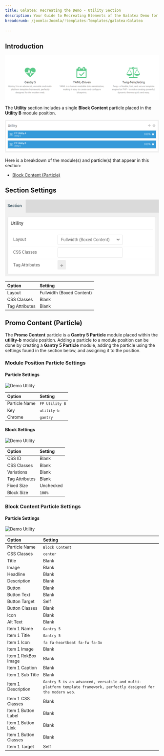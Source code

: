 ```yaml
---
title: Galatea: Recreating the Demo - Utility Section
description: Your Guide to Recreating Elements of the Galatea Demo for Joomla
breadcrumb: /joomla:Joomla/!templates:Templates/galatea:Galatea

---
```


## Introduction

![](assets/demo_6.png)

The **Utility** section includes a single **Block Content** particle placed in the **Utility B** module position.

![](assets/home_utility.png)

Here is a breakdown of the module(s) and particle(s) that appear in this section:

* [Block Content (Particle)](#block-content-(particle))

## Section Settings

![](assets/demo_utility_settings.png)

| Option           | Setting                   |
| :--------------- | :----------               |
| Layout           | Fullwidth (Boxed Content) |
| CSS Classes      | Blank                     |
| Tag Attributes   | Blank                     |

## Promo Content (Particle)

The **Promo Content** particle is a **Gantry 5 Particle** module placed within the **utility-b** module position. Adding a particle to a module position can be done by creating a **Gantry 5 Particle** module, adding the particle using the settings found in the section below, and assigning it to the position.

### Module Position Particle Settings

#### Particle Settings

![Demo Utility](demo_utility_1.png)

| Option        | Setting        |
| :-----        | :-----         |
| Particle Name | `FP Utility B` |
| Key           | `utility-b`    |
| Chrome        | `gantry`       |

#### Block Settings

![Demo Utility](demo_utility_2.png)

| Option         | Setting   |
| :-----         | :-----    |
| CSS ID         | Blank     |
| CSS Classes    | Blank     |
| Variations     | Blank     |
| Tag Attributes | Blank     |
| Fixed Size     | Unchecked |
| Block Size     | `100%`    |

### Block Content Particle Settings

#### Particle Settings

![Demo Utility](demo_utility_3.png)

| Option                | Setting                                                                                                             |
| :-----                | :-----                                                                                                              |
| Particle Name         | `Block Content`                                                                                                     |
| CSS Classes           | `center`                                                                                                            |
| Title                 | Blank                                                                                                               |
| Image                 | Blank                                                                                                               |
| Headline              | Blank                                                                                                               |
| Description           | Blank                                                                                                               |
| Button                | Blank                                                                                                               |
| Button Text           | Blank                                                                                                               |
| Button Target         | Self                                                                                                                |
| Button Classes        | Blank                                                                                                               |
| Icon                  | Blank                                                                                                               |
| Alt Text              | Blank                                                                                                               |
| Item 1 Name           | `Gantry 5`                                                                                                          |
| Item 1 Title          | `Gantry 5`                                                                                                          |
| Item 1 Icon           | `fa fa-heartbeat fa-fw fa-3x`                                                                                       |
| Item 1 Image          | Blank                                                                                                               |
| Item 1 RokBox Image   | Blank                                                                                                               |
| Item 1 Caption        | Blank                                                                                                               |
| Item 1 Sub Title      | Blank                                                                                                               |
| Item 1 Description    | `Gantry 5 is an advanced, versatile and multi-platform template framework, perfectly designed for the modern web. ` |
| Item 1 CSS Classes    | Blank                                                                                                               |
| Item 1 Button Label   | Blank                                                                                                               |
| Item 1 Button Link    | Blank                                                                                                               |
| Item 1 Button Classes | Blank                                                                                                               |
| Item 1 Target         | Self                                                                                                                |